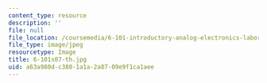 ```yaml
---
content_type: resource
description: ''
file: null
file_location: /coursemedia/6-101-introductory-analog-electronics-laboratory-spring-2007/a63a980dc3801a1a2a8709e9f1ca1aee_6-101s07-th.jpg
file_type: image/jpeg
resourcetype: Image
title: 6-101s07-th.jpg
uid: a63a980d-c380-1a1a-2a87-09e9f1ca1aee
---
```

